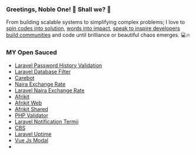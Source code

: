 ### Greetings, Noble One! 👑 Shall we? 🚀

From building scalable systems to simplifying complex problems; I love to [spin codes into solution](https://github.com/infinitypaul), [words into impact](infinitypaul.medium.com), [speak to inspire developers](https://www.notion.so/1014d74d54484699851b6c4b7ae70e16?v=c9db2dbc9e174e2d94e9a23d906514f9) [build communities](pinkary.com/@infinitypaul) and code until brilliance or beautiful chaos emerges. 💻🔥

### MY Open Sauced

-  [Laravel Password History Validation](https://github.com/infinitypaul/laravel-password-history-validation)
-  [Laravel Database Filter](https://github.com/infinitypaul/laravel-database-filter)
-  [Carebot](https://github.com/infinitypaul/aidsyncbot)
-  [Naira Exchange Rate](https://github.com/infinitypaul/naira-exchange-rates)
-  [Laravel Naira Exchange Rate](https://github.com/infinitypaul/laravel-naira-exchange-rates)
-  [Afrikit](https://github.com/AfrinvestOptimus/afrikit)
-  [Afrikit Web](https://github.com/AfrinvestOptimus/afrikit-web)
-  [Afrikit Shared](https://github.com/AfrinvestOptimus/afrikit-shared)
-  [PHP Validator](https://github.com/infinitypaul/php-validator)
-  [Laravel Notification Termii](https://github.com/infinitypaul/laravel-notification-channel-termii)
-  [CBS](https://github.com/infinitypaul/cbs-php)
-  [Laravel Uptime](https://github.com/infinitypaul/laravel-uptime)
-  [Vue Js Modal](https://github.com/infinitypaul/simple-vuejs-modal)
-  

<!--
**infinitypaul/infinitypaul** is a ✨ _special_ ✨ repository because its `README.md` (this file) appears on your GitHub profile.

Here are some ideas to get you started:

- 🔭 I’m currently working on ...
- 🌱 I’m currently learning ...
- 👯 I’m looking to collaborate on ...
- 🤔 I’m looking for help with ...
- 💬 Ask me about ...
- 📫 How to reach me: ...
- 😄 Pronouns: ...
- ⚡ Fun fact: ...
-->
